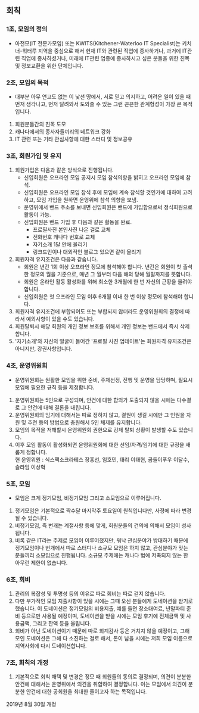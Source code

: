 ## 회칙

### 1조, 모임의 정의

* 아전모(IT 전문가모임) 또는 KWITS(Kitchener-Waterloo IT Specialist)는 키치너-워터루 지역을 중심으로 해서 현재 IT와 관련된 직업에 종사하거나, 과거에 IT관련 직업에 종사하셨거나, 미래에 IT관련 업종에 종사하시고 싶은 분들을 위한 친목 및 정보교환을 위한 단체입니다.  
### 2조, 모임의 목적

* 대부분 아무 연고도 없는 이 낯선 땅에서, 서로 믿고 의지하고, 어려운 일이 있을 때 먼저 생각나고, 먼저 달려와서 도와줄 수 있는 그런 끈끈한 관계형성이 가장 큰 목적입니다.

1. 회원분들간의 친목 도모
2. 캐나다에서의 종사자들끼리의 네트워크 강화
3. IT 관련 또는 기타 관심사항에 대한 스터디 및 정보공유

### 3조, 회원가입 및 유지

1. 회원가입은 다음과 같은 방식으로 진행됩니다.
   - 신입회원은 오프라인 모임 공지시 모임 참석의향을 밝히고 오프라인 모임에 참석.
   - 신입회원은 오프라인 모임 참석 후에 모임에 계속 참석할 것인가에 대하여 고려하고, 모임 가입을 원하면 운영위에 참석 의향을 보냄.
   - 운영위에서 밴드 주소를 보내면 신입회원은 밴드에 가입함으로써 정식회원으로 활동이 가능.
   - 신입회원은 밴드 가입 후 다음과 같은 활동을 완료.
     - 프로필사진 본인사진 나온 걸로 교체
     - 전화번호 캐나다 번호로 교체
     - 자기소개 1달 안에 올리기
     - 링크드인이나 대외적인 블로그 있으면 같이 올리기
2. 회원자격 유지조건은 다음과 같습니다.
   - 회원은 년간 1회 이상 오프라인 정모에 참석해야 합니다. 년간은 회원이 첫 출석한 정모의 월을 기준으로, 매년 그 월부터 다음 해의 당해 월말까지를 뜻합니다.
   - 회원은 온라인 활동 활성화를 위해 최소한 3개월에 한 번 자신의 근황을 올려야 합니다.
   - 신입회원은 첫 오프라인 모임 이후 6개월 이내 한 번 이상 정모에 참석해야 합니다. 
3. 회원자격 유지조건에 부합되어도 또는 부합되지 않더라도 운영위원회의 결정에 따라서 예외사항이 있을 수도 있습니다.
4. 회원탈퇴시 해당 회원의 개인 정보 보호를 위해서 개인 정보는 밴드에서 즉시 삭제합니다.
5. '자기소개'와 자신의 얼굴이 들어간 '프로필 사진 업데이트'는 회원자격 유지조건은 아니지만, 강권사항입니다.

### 4조, 운영위원회

* 운영위원회는 원활한 모임을 위한 준비, 주제선정, 진행 및 운영을 담당하며, 필요시 모임에 필요한 규칙 등을 제정합니다.
1. 운영위원회는 5인으로 구성되며, 안건에 대한 합의가 도출되지 않을 시에는 다수결로 그 안건에 대해 결론을 내립니다.
2. 운영위원회의 임기에 대해서는 따로 정하지 않고, 결원이 생길 시에만 그 인원을 자원 및 추천 등의 방법으로 충원해서 5인 체제를 유지합니다.
3. 모임의 목적을 저해할시 운영위원회 권한으로 강제 탈퇴 상황이 발생할 수도 있습니다.
4. 이후 모임 활동이 활성화되면 운영위원회에 대한 선임/자격/임기에 대한 규정을 새롭게 정합니다.  
 현 운영위원 : 식스팩소크라테스 장홍선, 임호민, 태리 이태현, 곰돌이푸우 이달수, 슬라임 이상혁

### 5조, 모임

* 모임은 크게 정기모임, 비정기모임 그리고 소모임으로 이루어집니다.
1. 정기모임은 기본적으로 짝수달 마지막주 토요일이 원칙입니다만, 사정에 따라 변경될 수 있습니다.
2. 비정기모임, 즉 번개는 계절사항 등에 맞게, 회원분들의 건의에 의해서 모임이 성사됩니다.
3. 비록 같은 IT라는 주제로 모임이 이루어졌지만, 워낙 관심분야가 방대하기 때문에 정기모임이나 번개에서 따로 스터디나 소규모 모임은 하지 않고, 관심분야가 맞는 분들끼리 소모임으로 진행됩니다. 소규모 주제에는 캐나다 법에 저촉되지 않는 한 아무런 제한이 없습니다.

### 6조, 회비

1. 관리의 복잡성 및 투명성 등의 이유로 따로 회비는 따로 걷지 않습니다.
2. 다만 부가적인 모임 지출사항이 있을 시에는 그때 오신 분들에게 도네이션을 받기로 했습니다. 이 도네이션은 정기모임의 비용지출, 예를 들면 장소대여료, 년말파티 준비 등으로만 사용될 예정이며, 도네이션을 받을 시에는 모임 후기에 전체금액 및 사용금액, 그리고 잔액 등을 올립니다.
3. 회비가 아닌 도네이션이기 때문에 따로 회계감사 등은 거치지 않을 예정이고, 그해 모인 도네이션은 그해 다 소진하는 걸로 해서, 돈이 남을 시에는 저희 모임 이름으로 지역사회에 다시 도네이션합니다.

### 7조, 회칙의 개정

1. 기본적으로 회칙 채택 및 변경은 정모 때 회원들의 동의로 결정되며, 의견이 분분한 안건에 대해서는 운영위에서 의견을 취합하여 결정합니다. 이는 모임에서 의견이 분분한 안건에 대한 공회원을 최대한 줄이고자 하는 목적입니다.

2019년 8월 30일 개정
